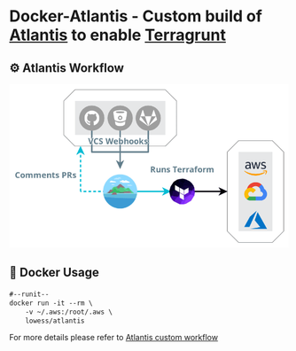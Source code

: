 # Docker-Atlantis - Custom build of [Atlantis](https://www.runatlantis.io/) to enable [Terragrunt](https://terragrunt.gruntwork.io/)

## :gear: Atlantis Workflow

![Atlantis Workflow](img/atlantis-workflow.png)

## :whale: Docker Usage

```
#--runit--
docker run -it --rm \
    -v ~/.aws:/root/.aws \
    lowess/atlantis
```

For more details please refer to [Atlantis custom workflow](https://www.runatlantis.io/docs/custom-workflows.html)

